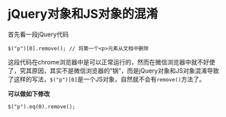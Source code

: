 # jQuery对象和JS对象的混淆 #

首先看一段jQuery代码

```
$("p")[0].remove(); // 将第一个<p>元素从文档中删除
```

这段代码在chrome浏览器中是可以正常运行的，然而在微信浏览器中就不好使了，究其原因，其实不是微信浏览器的“锅”，而是jQuery对象和JS对象混淆导致了这样的写法，`$("p")[0]`是一个JS对象，自然就不会有`remove()`方法了。

**可以做如下修改**

```
$("p").eq(0).remove();

```
